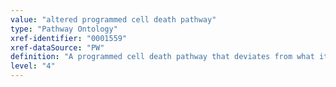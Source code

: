 ```yaml
---
value: "altered programmed cell death pathway"
type: "Pathway Ontology"
xref-identifier: "0001559"
xref-dataSource: "PW"
definition: "A programmed cell death pathway that deviates from what its normal course should be."
level: "4"
---
```

